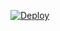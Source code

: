 

[![Deploy](https://www.herokucdn.com/deploy/button.svg)](https://heroku.com/deploy?template=https://github.com/iqthon/Muisc)

